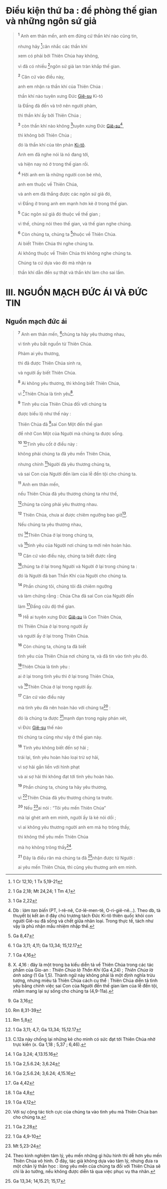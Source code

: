 # Điều kiện thứ ba : đề phòng thế gian và những ngôn sứ giả

> <sup><b>1</b></sup> Anh em thân mến, anh em đừng cứ thần khí nào cũng tin,
>
> nhưng hãy [^1@-27249a7b-88f0-4013-bf77-0a0b91c3c440]cân nhắc các thần khí
>
> xem có phải bởi Thiên Chúa hay không,
>
> vì đã có nhiều [^2@-27249a7b-88f0-4013-bf77-0a0b91c3c440]ngôn sứ giả lan tràn khắp thế gian.
>
> <sup><b>2</b></sup> Căn cứ vào điều này,
>
> anh em nhận ra thần khí của Thiên Chúa :
>
> thần khí nào tuyên xưng Đức [Giê-su]() Ki-tô
>
> là Đấng đã đến và trở nên người phàm,
>
> thì thần khí ấy bởi Thiên Chúa ;
>
> <sup><b>3</b></sup> còn thần khí nào không [^3@-27249a7b-88f0-4013-bf77-0a0b91c3c440]tuyên xưng Đức [Giê-su]()[^1-27249a7b-88f0-4013-bf77-0a0b91c3c440],
>
> thì không bởi Thiên Chúa ;
>
> đó là thần khí của tên phản [Ki-tô]().
>
> Anh em đã nghe nói là nó đang tới,
>
> và hiện nay nó ở trong thế gian rồi.
>
> <sup><b>4</b></sup> Hỡi anh em là những người con bé nhỏ,
>
> anh em thuộc về Thiên Chúa,
>
> và anh em đã thắng được các ngôn sứ giả đó,
>
> vì Đấng ở trong anh em mạnh hơn kẻ ở trong thế gian.
>
> <sup><b>5</b></sup> Các ngôn sứ giả đó thuộc về thế gian ;
>
> vì thế, chúng nói theo thế gian, và thế gian nghe chúng.
>
> <sup><b>6</b></sup> Còn chúng ta, chúng ta [^4@-27249a7b-88f0-4013-bf77-0a0b91c3c440]thuộc về Thiên Chúa.
>
> Ai biết Thiên Chúa thì nghe chúng ta.
>
> Ai không thuộc về Thiên Chúa thì không nghe chúng ta.
>
> Chúng ta cứ dựa vào đó mà nhận ra
>
> thần khí dẫn đến sự thật và thần khí làm cho sai lầm.

# III. NGUỒN MẠCH ĐỨC ÁI VÀ ĐỨC TIN

## Nguồn mạch đức ái

> <sup><b>7</b></sup> Anh em thân mến, [^5@-27249a7b-88f0-4013-bf77-0a0b91c3c440]chúng ta hãy yêu thương nhau,
>
> vì tình yêu bắt nguồn từ Thiên Chúa.
>
> Phàm ai yêu thương,
>
> thì đã được Thiên Chúa sinh ra,
>
> và người ấy biết Thiên Chúa.
>
> <sup><b>8</b></sup> Ai không yêu thương, thì không biết Thiên Chúa,
>
> vì [^6@-27249a7b-88f0-4013-bf77-0a0b91c3c440]Thiên Chúa là tình yêu[^2-27249a7b-88f0-4013-bf77-0a0b91c3c440].
>
> <sup><b>9</b></sup> Tình yêu của Thiên Chúa đối với chúng ta
>
> được biểu lộ như thế này :
>
> Thiên Chúa đã [^7@-27249a7b-88f0-4013-bf77-0a0b91c3c440]sai Con Một đến thế gian
>
> để nhờ Con Một của Người mà chúng ta được sống.
>
> <sup><b>10</b></sup> [^8@-27249a7b-88f0-4013-bf77-0a0b91c3c440]Tình yêu cốt ở điều này :
>
> không phải chúng ta đã yêu mến Thiên Chúa,
>
> nhưng chính [^9@-27249a7b-88f0-4013-bf77-0a0b91c3c440]Người đã yêu thương chúng ta,
>
> và sai Con của Người đến làm của lễ đền tội cho chúng ta.
>
> <sup><b>11</b></sup> Anh em thân mến,
>
> nếu Thiên Chúa đã yêu thương chúng ta như thế,
>
> [^10@-27249a7b-88f0-4013-bf77-0a0b91c3c440]chúng ta cũng phải yêu thương nhau.
>
> <sup><b>12</b></sup> Thiên Chúa, chưa ai được chiêm ngưỡng bao giờ[^3-27249a7b-88f0-4013-bf77-0a0b91c3c440].
>
> Nếu chúng ta yêu thương nhau,
>
> thì [^11@-27249a7b-88f0-4013-bf77-0a0b91c3c440]Thiên Chúa ở lại trong chúng ta,
>
> và [^12@-27249a7b-88f0-4013-bf77-0a0b91c3c440]tình yêu của Người nơi chúng ta mới nên hoàn hảo.
>
> <sup><b>13</b></sup> Căn cứ vào điều này, chúng ta biết được rằng
>
> [^13@-27249a7b-88f0-4013-bf77-0a0b91c3c440]chúng ta ở lại trong Người và Người ở lại trong chúng ta :
>
> đó là Người đã ban Thần Khí của Người cho chúng ta.
>
> <sup><b>14</b></sup> Phần chúng tôi, chúng tôi đã chiêm ngưỡng
>
> và làm chứng rằng : Chúa Cha đã sai Con của Người đến
>
> làm [^14@-27249a7b-88f0-4013-bf77-0a0b91c3c440]Đấng cứu độ thế gian.
>
> <sup><b>15</b></sup> Hễ ai tuyên xưng Đức [Giê-su]() là Con Thiên Chúa,
>
> thì Thiên Chúa ở lại trong người ấy
>
> và người ấy ở lại trong Thiên Chúa.
>
> <sup><b>16</b></sup> Còn chúng ta, chúng ta đã biết
>
> tình yêu của Thiên Chúa nơi chúng ta, và đã tin vào tình yêu đó.
>
> [^15@-27249a7b-88f0-4013-bf77-0a0b91c3c440]Thiên Chúa là tình yêu :
>
> ai ở lại trong tình yêu thì ở lại trong Thiên Chúa,
>
> và [^16@-27249a7b-88f0-4013-bf77-0a0b91c3c440]Thiên Chúa ở lại trong người ấy.
>
> <sup><b>17</b></sup> Căn cứ vào điều này
>
> mà tình yêu đã nên hoàn hảo với chúng ta[^4-27249a7b-88f0-4013-bf77-0a0b91c3c440] :
>
> đó là chúng ta được [^17@-27249a7b-88f0-4013-bf77-0a0b91c3c440]mạnh dạn trong ngày phán xét,
>
> vì Đức [Giê-su]() thế nào
>
> thì chúng ta cũng như vậy ở thế gian này.
>
> <sup><b>18</b></sup> Tình yêu không biết đến sợ hãi ;
>
> trái lại, tình yêu hoàn hảo loại trừ sợ hãi,
>
> vì sợ hãi gắn liền với hình phạt
>
> và ai sợ hãi thì không đạt tới tình yêu hoàn hảo.
>
> <sup><b>19</b></sup> Phần chúng ta, chúng ta hãy yêu thương,
>
> vì [^18@-27249a7b-88f0-4013-bf77-0a0b91c3c440]Thiên Chúa đã yêu thương chúng ta trước.
>
> <sup><b>20</b></sup> Nếu [^19@-27249a7b-88f0-4013-bf77-0a0b91c3c440]ai nói : “Tôi yêu mến Thiên Chúa”
>
> mà lại ghét anh em mình, người ấy là kẻ nói dối ;
>
> vì ai không yêu thương người anh em mà họ trông thấy,
>
> thì không thể yêu mến Thiên Chúa
>
> mà họ không trông thấy[^5-27249a7b-88f0-4013-bf77-0a0b91c3c440].
>
> <sup><b>21</b></sup> Đây là điều răn mà chúng ta đã [^20@-27249a7b-88f0-4013-bf77-0a0b91c3c440]nhận được từ Người :
>
> ai yêu mến Thiên Chúa, thì cũng yêu thương anh em mình.

[^1-27249a7b-88f0-4013-bf77-0a0b91c3c440]: Db : l*àm tan biến* (PT, I-rê-nê, Cơ-lê-men-tê, O-ri-giê-nê...). Theo db, tà thuyết bị kết án ở đây chủ trương tách Đức Ki-tô thiên quốc khỏi con người Giê-su đã sống và chết giữa nhân loại. Trong thực tế, tách như vậy là phủ nhận mầu nhiệm nhập thể.

[^2-27249a7b-88f0-4013-bf77-0a0b91c3c440]: X. 4,16 : đây là một trong ba kiểu diễn tả về Thiên Chúa trong các tác phẩm của Gio-an : _Thiên Chúa là Thần Khí_ (Ga 4,24) ; _Thiên Chúa là ánh sáng_ (1 Ga 1,5). Thành ngữ này không phải là một định nghĩa trừu tượng, nhưng miêu tả Thiên Chúa cách cụ thể : Thiên Chúa diễn tả tình yêu bằng chính việc sai Con của Người đến thế gian làm của lễ đền tội, nhằm mang lại sự sống cho chúng ta (4,9-11a).

[^3-27249a7b-88f0-4013-bf77-0a0b91c3c440]: C.12a này chống lại những kẻ cho mình có sức đạt tới Thiên Chúa nhờ trực kiến (x. Ga 1,18 ; 5,37 ; 6,46).

[^4-27249a7b-88f0-4013-bf77-0a0b91c3c440]: Với sự cộng tác tích cực của chúng ta vào tình yêu mà Thiên Chúa ban cho chúng ta.

[^5-27249a7b-88f0-4013-bf77-0a0b91c3c440]: Theo kinh nghiệm tâm lý, yêu mến những gì hữu hình thì dễ hơn yêu mến Thiên Chúa vô hình. Ở đây, tác giả không dựa vào tâm lý, nhưng đưa ra một chân lý thần học : lòng yêu mến của chúng ta đối với Thiên Chúa sẽ chỉ là ảo tưởng, nếu không được diễn tả qua việc phục vụ tha nhân.

[^1@-27249a7b-88f0-4013-bf77-0a0b91c3c440]: 1 Cr 12,10; 1 Tx 5,19-21

[^2@-27249a7b-88f0-4013-bf77-0a0b91c3c440]: 1 Ga 2,18; Mt 24,24; 1 Tm 4,1

[^3@-27249a7b-88f0-4013-bf77-0a0b91c3c440]: 1 Ga 2,22

[^4@-27249a7b-88f0-4013-bf77-0a0b91c3c440]: Ga 8,47

[^5@-27249a7b-88f0-4013-bf77-0a0b91c3c440]: 1 Ga 3,11; 4,11; Ga 13,34; 15,12.17

[^6@-27249a7b-88f0-4013-bf77-0a0b91c3c440]: 1 Ga 4,16

[^7@-27249a7b-88f0-4013-bf77-0a0b91c3c440]: Ga 3,16

[^8@-27249a7b-88f0-4013-bf77-0a0b91c3c440]: Rm 8,31-39

[^9@-27249a7b-88f0-4013-bf77-0a0b91c3c440]: Rm 5,8

[^10@-27249a7b-88f0-4013-bf77-0a0b91c3c440]: 1 Ga 3,11; 4,7; Ga 13,34; 15,12.17

[^11@-27249a7b-88f0-4013-bf77-0a0b91c3c440]: 1 Ga 3,24; 4,13.15.16

[^12@-27249a7b-88f0-4013-bf77-0a0b91c3c440]: 1 Ga 2,5.6.24; 3,6.24

[^13@-27249a7b-88f0-4013-bf77-0a0b91c3c440]: 1 Ga 2,5.6.24; 3,6.24; 4,15.16

[^14@-27249a7b-88f0-4013-bf77-0a0b91c3c440]: Ga 4,42

[^15@-27249a7b-88f0-4013-bf77-0a0b91c3c440]: 1 Ga 4,8

[^16@-27249a7b-88f0-4013-bf77-0a0b91c3c440]: 1 Ga 4,12

[^17@-27249a7b-88f0-4013-bf77-0a0b91c3c440]: 1 Ga 2,28

[^18@-27249a7b-88f0-4013-bf77-0a0b91c3c440]: 1 Ga 4,9-10

[^19@-27249a7b-88f0-4013-bf77-0a0b91c3c440]: Mt 5,23-24

[^20@-27249a7b-88f0-4013-bf77-0a0b91c3c440]: Ga 13,34; 14,15.21; 15,17
